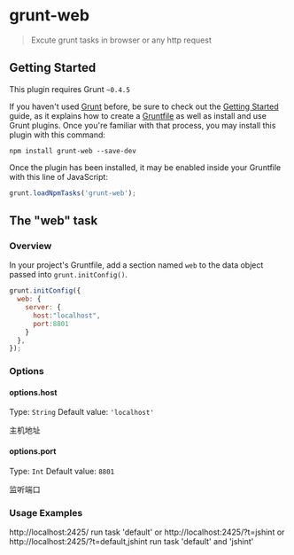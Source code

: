 # grunt-web

> Excute grunt tasks in browser or any http request

## Getting Started
This plugin requires Grunt `~0.4.5`

If you haven't used [Grunt](http://gruntjs.com/) before, be sure to check out the [Getting Started](http://gruntjs.com/getting-started) guide, as it explains how to create a [Gruntfile](http://gruntjs.com/sample-gruntfile) as well as install and use Grunt plugins. Once you're familiar with that process, you may install this plugin with this command:

```shell
npm install grunt-web --save-dev
```

Once the plugin has been installed, it may be enabled inside your Gruntfile with this line of JavaScript:

```js
grunt.loadNpmTasks('grunt-web');
```

## The "web" task

### Overview
In your project's Gruntfile, add a section named `web` to the data object passed into `grunt.initConfig()`.

```js
grunt.initConfig({
  web: {
    server: {
      host:"localhost",
	  port:8801
    }
  },
});
```

### Options

#### options.host
Type: `String`
Default value: `'localhost'`

主机地址

#### options.port
Type: `Int`
Default value: `8801`

监听端口

### Usage Examples
http://localhost:2425/ run task 'default'
or
http://localhost:2425/?t=jshint
or
http://localhost:2425/?t=default,jshint  run task 'default' and 'jshint'


